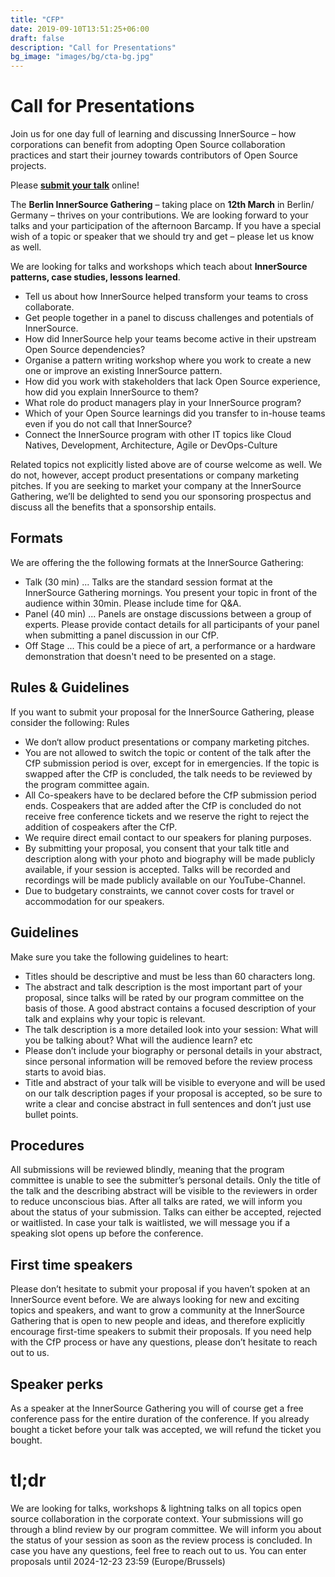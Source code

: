 ```yaml
---
title: "CFP"
date: 2019-09-10T13:51:25+06:00
draft: false
description: "Call for Presentations"
bg_image: "images/bg/cta-bg.jpg"
---
```




# Call for Presentations

Join us for one day full of learning and discussing InnerSource – how corporations can benefit from adopting Open Source collaboration practices and start their journey towards contributors of Open Source projects.

Please <b><u>[submit your talk](https://forms.gle/HJw5TFS9tzggPXRk8)</u></b> online!


The <b>Berlin InnerSource Gathering</b> – taking place on <b>12th March</b> in Berlin/ Germany – thrives on your contributions. We are looking forward to your talks and your participation of the afternoon Barcamp. If you have a special wish of a topic or speaker that we should try and get – please let us know as well.

We are looking for talks and workshops which teach about <b>InnerSource patterns, case studies, lessons learned</b>.

<ul> 
<li>Tell us about how InnerSource helped transform your teams to cross collaborate. 
<li>Get people together in a panel to discuss challenges and potentials of InnerSource.
<li>How did InnerSource help your teams become active in their upstream Open Source dependencies?
<li>Organise a pattern writing workshop where you work to create a new one or improve an existing InnerSource pattern.
<li>How did you work with stakeholders that lack Open Source experience, how did you explain InnerSource to them?
<li>What role do product managers play in your InnerSource program?
<li>Which of your Open Source learnings did you transfer to in-house teams even if you do not call that InnerSource?
<li>Connect the InnerSource program with other IT topics like Cloud Natives, Development, Architecture, Agile or DevOps-Culture
</ul>

Related topics not explicitly listed above are of course welcome as well. We do not, however, accept product presentations or company marketing pitches. If you are seeking to market your company at the InnerSource Gathering, we’ll be delighted to send you our sponsoring prospectus and discuss all the benefits that a sponsorship entails.

## Formats

We are offering the the following formats at the InnerSource Gathering:

* Talk (30 min) ... Talks are the standard session format at the InnerSource Gathering mornings. You present your topic in front of the audience within 30min. Please include time for Q&A.
* Panel (40 min) ... Panels are onstage discussions between a group of experts. Please provide contact details for all participants of your panel when submitting a panel discussion in our CfP.
* Off Stage ... This could be a piece of art, a performance or a hardware demonstration that doesn't need to be presented on a stage.

## Rules & Guidelines

If you want to submit your proposal for the InnerSource Gathering, please consider the following:
Rules

* We don‘t allow product presentations or company marketing pitches. 
* You are not allowed to switch the topic or content of the talk after the CfP submission period is over, except for in emergencies. If the topic is swapped after the CfP is concluded, the talk needs to be reviewed by the program committee again. 
* All Co-speakers have to be declared before the CfP submission period ends. Cospeakers that are added after the CfP is concluded do not receive free conference tickets and we reserve the right to reject the addition of cospeakers after the CfP. 
* We require direct email contact to our speakers for planing purposes. 
* By submitting your proposal, you consent that your talk title and description along with your photo and biography will be made publicly available, if your session is accepted. Talks will be recorded and recordings will be made publicly available on our YouTube-Channel. 
* Due to budgetary constraints, we cannot cover costs for travel or accommodation for our speakers. 

## Guidelines

Make sure you take the following guidelines to heart:

* Titles should be descriptive and must be less than 60 characters long. 
* The abstract and talk description is the most important part of your proposal, since talks will be rated by our program committee on the basis of those. A good abstract contains a focused description of your talk and explains why your topic is relevant. 
* The talk description is a more detailed look into your session: What will you be talking about? What will the audience learn? etc 
* Please don’t include your biography or personal details in your abstract, since personal information will be removed before the review process starts to avoid bias. 
* Title and abstract of your talk will be visible to everyone and will be used on our talk description pages if your proposal is accepted, so be sure to write a clear and concise abstract in full sentences and don’t just use bullet points. 


## Procedures

All submissions will be reviewed blindly, meaning that the program committee is unable to see the submitter’s personal details. Only the title of the talk and the describing abstract will be visible to the reviewers in order to reduce unconscious bias. After all talks are rated, we will inform you about the status of your submission. Talks can either be accepted, rejected or waitlisted. In case your talk is waitlisted, we will message you if a speaking slot opens up before the conference.

## First time speakers

Please don’t hesitate to submit your proposal if you haven’t spoken at an InnerSource event before. We are always looking for new and exciting topics and speakers, and want to grow a community at the InnerSource Gathering that is open to new people and ideas, and therefore explicitly encourage first-time speakers to submit their proposals.
If you need help with the CfP process or have any questions, please don’t hesitate to reach out to us.
## Speaker perks

As a speaker at the InnerSource Gathering you will of course get a free conference pass for the entire duration of the conference. If you already bought a ticket before your talk was accepted, we will refund the ticket you bought.

# tl;dr

We are looking for talks, workshops & lightning talks on all topics open source collaboration in the corporate context. Your submissions will go through a blind review by our program committee. We will inform you about the status of your session as soon as the review process is concluded.
In case you have any questions, feel free to reach out to us.
You can enter proposals until 2024-12-23 23:59 (Europe/Brussels)
